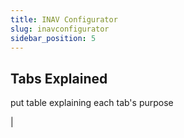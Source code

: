 ```yaml
---
title: INAV Configurator
slug: inavconfigurator
sidebar_position: 5
---
```


## Tabs Explained

put table explaining each tab's purpose

|